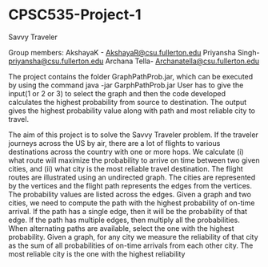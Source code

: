 # CPSC535-Project-1
Savvy Traveler

Group members:
AkshayaK - AkshayaR@csu.fullerton.edu
Priyansha Singh-  priyansha@csu.fullerton.edu
Archana Tella-  Archanatella@csu.fullerton.edu

The project contains the folder GraphPathProb.jar, which can be executed by using the command java -jar GarphPathProb.jar
User has to give the input(1 or 2 or 3) to select the graph and then the code developed calculates the highest probability from source to destination. The output gives the highest probability value along with path and most reliable city to travel.

The aim of this project is to solve the Savvy Traveler problem. If the traveler journeys across the US by 
air, there are a lot of flights to various destinations across the country with one or more hops. We 
calculate (i) what route will maximize the probability to arrive on time between two given cities, and (ii) 
what city is the most reliable travel destination. The flight routes are illustrated using an undirected graph. 
The cities are represented by the vertices and the flight path represents the edges from the vertices. The 
probability values are listed across the edges. 
Given a graph and two cities, we need to compute the path with the highest probability of on-time arrival. 
If the path has a single edge, then it will be the probability of that edge. If the path has multiple edges, 
then multiply all the probabilities. When alternating paths are available, select the one with the highest 
probability.
Given a graph, for any city we measure the reliability of that city as the sum of all probabilities of on-time 
arrivals from each other city. The most reliable city is the one with the highest reliability
